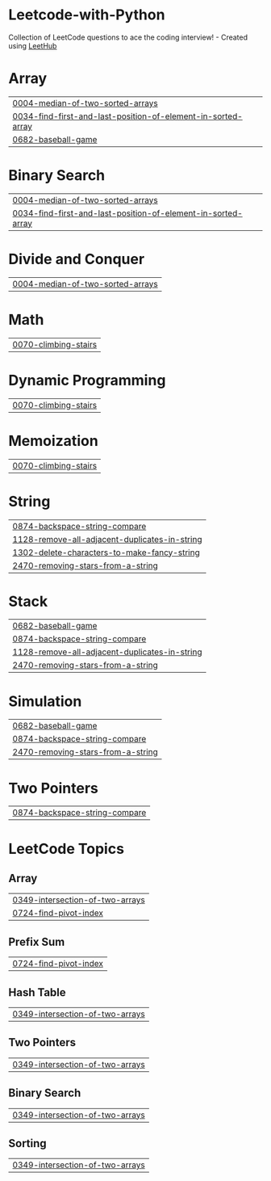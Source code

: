 # Leetcode-with-Python
Collection of LeetCode questions to ace the coding interview! - Created using [LeetHub](https://github.com/QasimWani/LeetHub)


# Array
|  |
| ------- |
| [0004-median-of-two-sorted-arrays](https://github.com/code-with-anonymous/Leetcode-with-Python/tree/master/0004-median-of-two-sorted-arrays) |
| [0034-find-first-and-last-position-of-element-in-sorted-array](https://github.com/code-with-anonymous/Leetcode-with-Python/tree/master/0034-find-first-and-last-position-of-element-in-sorted-array) |
| [0682-baseball-game](https://github.com/code-with-anonymous/Leetcode-with-Python/tree/master/0682-baseball-game) |
# Binary Search
|  |
| ------- |
| [0004-median-of-two-sorted-arrays](https://github.com/code-with-anonymous/Leetcode-with-Python/tree/master/0004-median-of-two-sorted-arrays) |
| [0034-find-first-and-last-position-of-element-in-sorted-array](https://github.com/code-with-anonymous/Leetcode-with-Python/tree/master/0034-find-first-and-last-position-of-element-in-sorted-array) |
# Divide and Conquer
|  |
| ------- |
| [0004-median-of-two-sorted-arrays](https://github.com/code-with-anonymous/Leetcode-with-Python/tree/master/0004-median-of-two-sorted-arrays) |
# Math
|  |
| ------- |
| [0070-climbing-stairs](https://github.com/code-with-anonymous/Leetcode-with-Python/tree/master/0070-climbing-stairs) |
# Dynamic Programming
|  |
| ------- |
| [0070-climbing-stairs](https://github.com/code-with-anonymous/Leetcode-with-Python/tree/master/0070-climbing-stairs) |
# Memoization
|  |
| ------- |
| [0070-climbing-stairs](https://github.com/code-with-anonymous/Leetcode-with-Python/tree/master/0070-climbing-stairs) |
# String
|  |
| ------- |
| [0874-backspace-string-compare](https://github.com/code-with-anonymous/Leetcode-with-Python/tree/master/0874-backspace-string-compare) |
| [1128-remove-all-adjacent-duplicates-in-string](https://github.com/code-with-anonymous/Leetcode-with-Python/tree/master/1128-remove-all-adjacent-duplicates-in-string) |
| [1302-delete-characters-to-make-fancy-string](https://github.com/code-with-anonymous/Leetcode-with-Python/tree/master/1302-delete-characters-to-make-fancy-string) |
| [2470-removing-stars-from-a-string](https://github.com/code-with-anonymous/Leetcode-with-Python/tree/master/2470-removing-stars-from-a-string) |
# Stack
|  |
| ------- |
| [0682-baseball-game](https://github.com/code-with-anonymous/Leetcode-with-Python/tree/master/0682-baseball-game) |
| [0874-backspace-string-compare](https://github.com/code-with-anonymous/Leetcode-with-Python/tree/master/0874-backspace-string-compare) |
| [1128-remove-all-adjacent-duplicates-in-string](https://github.com/code-with-anonymous/Leetcode-with-Python/tree/master/1128-remove-all-adjacent-duplicates-in-string) |
| [2470-removing-stars-from-a-string](https://github.com/code-with-anonymous/Leetcode-with-Python/tree/master/2470-removing-stars-from-a-string) |
# Simulation
|  |
| ------- |
| [0682-baseball-game](https://github.com/code-with-anonymous/Leetcode-with-Python/tree/master/0682-baseball-game) |
| [0874-backspace-string-compare](https://github.com/code-with-anonymous/Leetcode-with-Python/tree/master/0874-backspace-string-compare) |
| [2470-removing-stars-from-a-string](https://github.com/code-with-anonymous/Leetcode-with-Python/tree/master/2470-removing-stars-from-a-string) |
# Two Pointers
|  |
| ------- |
| [0874-backspace-string-compare](https://github.com/code-with-anonymous/Leetcode-with-Python/tree/master/0874-backspace-string-compare) |
<!---LeetCode Topics Start-->
# LeetCode Topics
## Array
|  |
| ------- |
| [0349-intersection-of-two-arrays](https://github.com/code-with-anonymous/Leetcode-with-Python/tree/master/0349-intersection-of-two-arrays) |
| [0724-find-pivot-index](https://github.com/code-with-anonymous/Leetcode-with-Python/tree/master/0724-find-pivot-index) |
## Prefix Sum
|  |
| ------- |
| [0724-find-pivot-index](https://github.com/code-with-anonymous/Leetcode-with-Python/tree/master/0724-find-pivot-index) |
## Hash Table
|  |
| ------- |
| [0349-intersection-of-two-arrays](https://github.com/code-with-anonymous/Leetcode-with-Python/tree/master/0349-intersection-of-two-arrays) |
## Two Pointers
|  |
| ------- |
| [0349-intersection-of-two-arrays](https://github.com/code-with-anonymous/Leetcode-with-Python/tree/master/0349-intersection-of-two-arrays) |
## Binary Search
|  |
| ------- |
| [0349-intersection-of-two-arrays](https://github.com/code-with-anonymous/Leetcode-with-Python/tree/master/0349-intersection-of-two-arrays) |
## Sorting
|  |
| ------- |
| [0349-intersection-of-two-arrays](https://github.com/code-with-anonymous/Leetcode-with-Python/tree/master/0349-intersection-of-two-arrays) |
<!---LeetCode Topics End-->